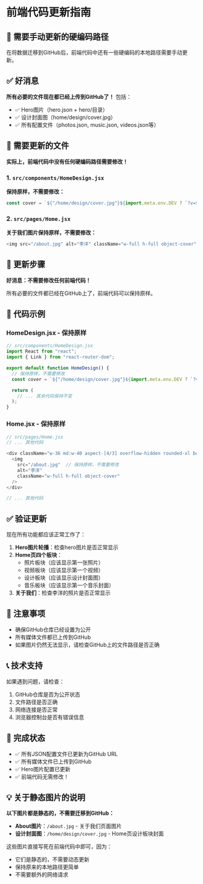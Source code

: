 # 前端代码更新指南

## 🎯 需要手动更新的硬编码路径

在将数据迁移到GitHub后，前端代码中还有一些硬编码的本地路径需要手动更新。

## ✅ 好消息

**所有必要的文件现在都已经上传到GitHub了！** 包括：
- ✅ Hero图片（hero.json + hero/目录）
- ✅ 设计封面图（home/design/cover.jpg）
- ✅ 所有配置文件（photos.json, music.json, videos.json等）

## 📁 需要更新的文件

**实际上，前端代码中没有任何硬编码路径需要修改！**

### 1. `src/components/HomeDesign.jsx`

**保持原样，不需要修改：**
```javascript
const cover = `${"/home/design/cover.jpg"}${import.meta.env.DEV ? `?v=${Date.now()}` : ""}`;
```

### 2. `src/pages/Home.jsx`

**关于我们图片保持原样，不需要修改：**
```javascript
<img src="/about.jpg" alt="李洋" className="w-full h-full object-cover" />
```

## 🔧 更新步骤

**好消息：不需要修改任何前端代码！**

所有必要的文件都已经在GitHub上了，前端代码可以保持原样。

## 📝 代码示例

### HomeDesign.jsx - 保持原样
```javascript
// src/components/HomeDesign.jsx
import React from "react";
import { Link } from "react-router-dom";

export default function HomeDesign() {
  // 保持原样，不需要修改
  const cover = `${"/home/design/cover.jpg"}${import.meta.env.DEV ? `?v=${Date.now()}` : ""}`;

  return (
    // ... 其余代码保持不变
  );
}
```

### Home.jsx - 保持原样
```javascript
// src/pages/Home.jsx
// ... 其他代码

<div className="w-36 md:w-40 aspect-[4/3] overflow-hidden rounded-xl border border-neutral-800 bg-neutral-900">
  <img 
    src="/about.jpg"  // 保持原样，不需要修改
    alt="李洋" 
    className="w-full h-full object-cover" 
  />
</div>

// ... 其他代码
```

## ✅ 验证更新

现在所有功能都应该正常工作了：

1. **Hero图片轮播**：检查hero图片是否正常显示
2. **Home页四个板块**：
   - 照片板块（应该显示第一张照片）
   - 视频板块（应该显示第一个视频）
   - 设计板块（应该显示设计封面图）
   - 音乐板块（应该显示第一个音乐封面）
3. **关于我们**：检查李洋的照片是否正常显示

## 🚨 注意事项

- 确保GitHub仓库已经设置为公开
- 所有媒体文件都已上传到GitHub
- 如果图片仍然无法显示，请检查GitHub上的文件路径是否正确

## 📞 技术支持

如果遇到问题，请检查：
1. GitHub仓库是否为公开状态
2. 文件路径是否正确
3. 网络连接是否正常
4. 浏览器控制台是否有错误信息

## 🎉 完成状态

- ✅ 所有JSON配置文件已更新为GitHub URL
- ✅ 所有媒体文件已上传到GitHub
- ✅ Hero图片配置已更新
- ✅ 前端代码无需修改！

## 💡 关于静态图片的说明

**以下图片都是静态的，不需要迁移到GitHub：**
- **About图片**：`/about.jpg` - 关于我们页面图片
- **设计封面图**：`/home/design/cover.jpg` - Home页设计板块封面

这些图片直接写死在前端代码中即可，因为：
- 它们是静态的，不需要动态更新
- 保持原来的本地路径更简单
- 不需要额外的网络请求
